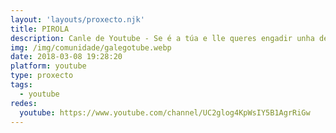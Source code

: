 ```yaml
---
layout: 'layouts/proxecto.njk'
title: PIROLA
description: Canle de Youtube - Se é a túa e lle queres engadir unha descripción e etiquetas, ponte en contacto con nós.
img: /img/comunidade/galegotube.webp
date: 2018-03-08 19:28:20
platform: youtube
type: proxecto
tags:
  - youtube
redes:
  youtube: https://www.youtube.com/channel/UC2glog4KpWsIY5B1AgrRiGw
---
```



